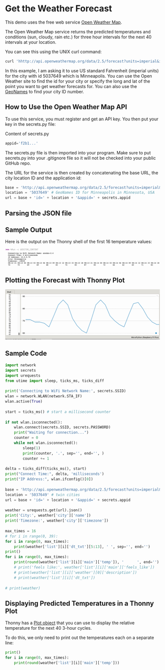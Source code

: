 # Get the Weather Forecast

This demo uses the free web service [Open Weather Map](http://openweathermap.org).

The Open Weather Map service returns the predicted temperatures and conditions (sun, cloudy, rain etc.) for three hour intervals for the next 40 intervals at your location.

You can see this using the UNIX curl command:

```sh
curl 'hhttp://api.openweathermap.org/data/2.5/forecast?units=imperial&id=5037649&appid=f2b1...'
```

In this example, I am asking it to use US standard Fahrenheit (imperial units) for the city with id 5037649 which is Minneapolis.  You can use the Open Weather site to find the id for your city or specify the long and lat of the point you want to get weather forecasts for.  You can also use the [GeoNames](https://www.geonames.org/5037649/minneapolis.html) to find your city ID number.

## How to Use the Open Weather Map API

To use this service, you must register and get an API key.  You then put your key in the secrets.py file:

Content of secrets.py
```python
appid='f2b1...'
```

The secrets.py file is then imported into your program.  Make sure to put secrets.py into your .gitignore file so it will not be checked into your public GitHub repo.

The URL for the service is then created by concatenating the base URL, the city location ID and the application id:

```python
base = 'http://api.openweathermap.org/data/2.5/forecast?units=imperial&'
location = '5037649' # GeoNames ID for Minneapolis in Minnesota, USA
url = base + 'id=' + location + '&appid=' + secrets.appid
```

## Parsing the JSON file

## Sample Output

Here is the output on the Thonny shell of the first 16 temperature values:

![Network Weather Results](../img/network-weather-results.png)

## Plotting the Forecast with Thonny Plot

![Wireless Forecast Thonny Plot](../img/wireless-forecast-thonny-plot.png)

## Sample Code

```python
import network
import secrets
import urequests
from utime import sleep, ticks_ms, ticks_diff

print('Connecting to WiFi Network Name:', secrets.SSID)
wlan = network.WLAN(network.STA_IF)
wlan.active(True)

start = ticks_ms() # start a millisecond counter

if not wlan.isconnected():
    wlan.connect(secrets.SSID, secrets.PASSWORD)
    print("Waiting for connection...")
    counter = 0
    while not wlan.isconnected():
        sleep(1)
        print(counter, '.', sep='', end='', )
        counter += 1

delta = ticks_diff(ticks_ms(), start)
print("Connect Time:", delta, 'milliseconds')
print("IP Address:", wlan.ifconfig()[0])

base = 'http://api.openweathermap.org/data/2.5/forecast?units=imperial&'
location = '5037649' # twin cities
url = base + 'id=' + location + '&appid=' + secrets.appid

weather = urequests.get(url).json()
print('City:', weather['city']['name'])
print('Timezone:', weather['city']['timezone'])

max_times = 16
# for i in range(0, 39):
for i in range(0, max_times):
    print(weather['list'][i]['dt_txt'][5:13], ' ', sep='', end='')
print()
for i in range(0, max_times):    
    print(round(weather['list'][i]['main']['temp']), '      ', end='')
    # print('feels like:', weather['list'][i]['main']['feels_like'])
    # print(weather['list'][i]['weather'][0]['description'])
    # print(weather['list'][i]['dt_txt'])
    
# print(weather)
```

## Displaying Predicted Temperatures in a Thonny Plot

Thonny has a [Plot object](https://github.com/thonny/thonny/blob/707e69ec3a567df5f82205c5a2ae0d79f186ed25/thonny/plugins/help/plotter.rst) that you can use to display the relative temperature for the next 40 3-hour cycles.

To do this, we only need to print out the temperatures each on a separate line:

```python
print()
for i in range(0, max_times):    
    print(round(weather['list'][i]['main']['temp']))
```